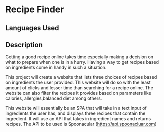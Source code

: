 # Recipe Finder #

## Languages Used ##


## Description ##
Getting a good recipe online takes time especially making a decision on what to prepare when one is in a hurry. Having a way to get recipes based on ingredients come in handy in such a situation.

This project will create a website that lists three choices of recipes based on ingredients the user provided. 
This website will do so with the least amount of clicks and lesser time than searching for a recipe online. The website can also filter the recipes it provides based on parameters like calories, allergies,balanced diet among others.

This website will essentially be an SPA that will take in a text input of ingredients the user has, and displays three recipes that contain the ingredient. It will use an API that takes in ingredient names and returns recipes. The API to be used is Spoonacular (https://api.spoonacluar.com)
